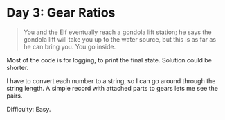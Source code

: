 # Day 3: Gear Ratios 

> You and the Elf eventually reach a gondola lift station; he says the gondola lift will take you up to the water source, 
> but this is as far as he can bring you. You go inside.

Most of the code is for logging, to print the final state. Solution could be shorter.

I have to convert each number to a string, so I can go around through the string length. A simple 
record with attached parts to gears lets me see the pairs. 

Difficulty: Easy.